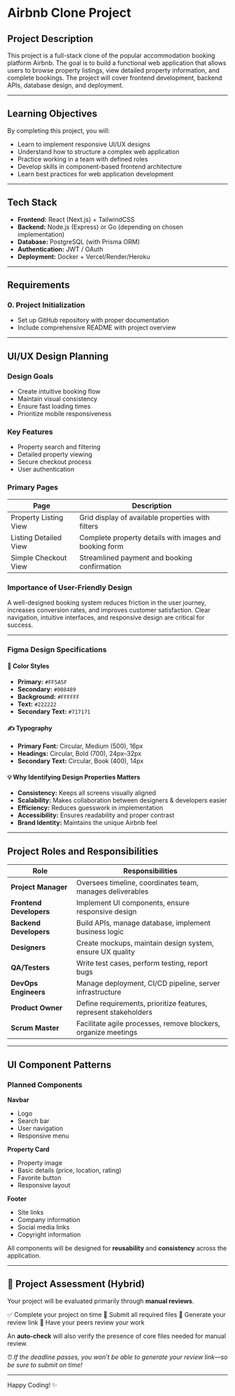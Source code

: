 # Airbnb Clone Project

## Project Description
This project is a full-stack clone of the popular accommodation booking platform Airbnb.
The goal is to build a functional web application that allows users to browse property listings, view detailed property information, and complete bookings.
The project will cover frontend development, backend APIs, database design, and deployment.

---

## Learning Objectives
By completing this project, you will:

- Learn to implement responsive UI/UX designs
- Understand how to structure a complex web application
- Practice working in a team with defined roles
- Develop skills in component-based frontend architecture
- Learn best practices for web application development

---

## Tech Stack
- **Frontend:** React (Next.js) + TailwindCSS
- **Backend:** Node.js (Express) or Go (depending on chosen implementation)
- **Database:** PostgreSQL (with Prisma ORM)
- **Authentication:** JWT / OAuth
- **Deployment:** Docker + Vercel/Render/Heroku

---

## Requirements

### 0. Project Initialization
- Set up GitHub repository with proper documentation
- Include comprehensive README with project overview

---

## UI/UX Design Planning

### Design Goals
- Create intuitive booking flow
- Maintain visual consistency
- Ensure fast loading times
- Prioritize mobile responsiveness

### Key Features
- Property search and filtering
- Detailed property viewing
- Secure checkout process
- User authentication

### Primary Pages
| Page                 | Description                                                  |
|----------------------|--------------------------------------------------------------|
| Property Listing View | Grid display of available properties with filters            |
| Listing Detailed View | Complete property details with images and booking form       |
| Simple Checkout View  | Streamlined payment and booking confirmation                 |

### Importance of User-Friendly Design
A well-designed booking system reduces friction in the user journey, increases conversion rates, and improves customer satisfaction.
Clear navigation, intuitive interfaces, and responsive design are critical for success.

---

### Figma Design Specifications

#### 🎨 Color Styles
- **Primary:** `#FF5A5F`
- **Secondary:** `#008489`
- **Background:** `#FFFFFF`
- **Text:** `#222222`
- **Secondary Text:** `#717171`

#### ✍️ Typography
- **Primary Font:** Circular, Medium (500), 16px
- **Headings:** Circular, Bold (700), 24px–32px
- **Secondary Text:** Circular, Book (400), 14px

#### 💡 Why Identifying Design Properties Matters
- **Consistency:** Keeps all screens visually aligned
- **Scalability:** Makes collaboration between designers & developers easier
- **Efficiency:** Reduces guesswork in implementation
- **Accessibility:** Ensures readability and proper contrast
- **Brand Identity:** Maintains the unique Airbnb feel

---

## Project Roles and Responsibilities

| Role              | Responsibilities |
|-------------------|------------------|
| **Project Manager** | Oversees timeline, coordinates team, manages deliverables |
| **Frontend Developers** | Implement UI components, ensure responsive design |
| **Backend Developers** | Build APIs, manage database, implement business logic |
| **Designers** | Create mockups, maintain design system, ensure UX quality |
| **QA/Testers** | Write test cases, perform testing, report bugs |
| **DevOps Engineers** | Manage deployment, CI/CD pipeline, server infrastructure |
| **Product Owner** | Define requirements, prioritize features, represent stakeholders |
| **Scrum Master** | Facilitate agile processes, remove blockers, organize meetings |

---

## UI Component Patterns

### Planned Components

**Navbar**
- Logo
- Search bar
- User navigation
- Responsive menu

**Property Card**
- Property image
- Basic details (price, location, rating)
- Favorite button
- Responsive layout

**Footer**
- Site links
- Company information
- Social media links
- Copyright information

All components will be designed for **reusability** and **consistency** across the application.

---

## 📝 Project Assessment (Hybrid)

Your project will be evaluated primarily through **manual reviews**.

✅ Complete your project on time
📄 Submit all required files
🔗 Generate your review link
👥 Have your peers review your work

An **auto-check** will also verify the presence of core files needed for manual review.

⏰ *If the deadline passes, you won’t be able to generate your review link—so be sure to submit on time!*

---

Happy Coding! ✨
